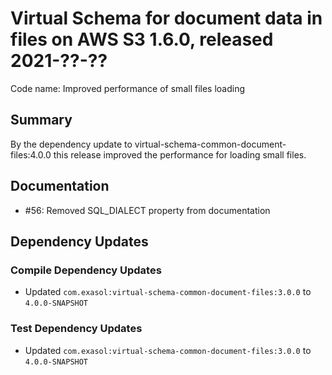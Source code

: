 # Virtual Schema for document data in files on AWS S3 1.6.0, released 2021-??-??

Code name: Improved performance of small files loading

## Summary

By the dependency update to virtual-schema-common-document-files:4.0.0 this release improved the performance for loading small files.

## Documentation

* #56: Removed SQL_DIALECT property from documentation

## Dependency Updates

### Compile Dependency Updates

* Updated `com.exasol:virtual-schema-common-document-files:3.0.0` to `4.0.0-SNAPSHOT`

### Test Dependency Updates

* Updated `com.exasol:virtual-schema-common-document-files:3.0.0` to `4.0.0-SNAPSHOT`
